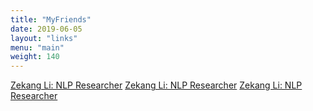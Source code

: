 ```yaml
---
title: "MyFriends"
date: 2019-06-05
layout: "links"
menu: "main"
weight: 140
---
```

[Zekang Li: NLP Researcher](https://zekangli.com/)
[Zekang Li: NLP Researcher](https://zekangli.com/)
[Zekang Li: NLP Researcher](https://zekangli.com/) 
